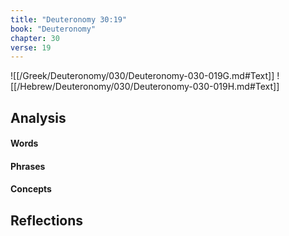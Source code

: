 ```yaml
---
title: "Deuteronomy 30:19"
book: "Deuteronomy"
chapter: 30
verse: 19
---
```

![[/Greek/Deuteronomy/030/Deuteronomy-030-019G.md#Text]]
![[/Hebrew/Deuteronomy/030/Deuteronomy-030-019H.md#Text]]

## Analysis

#### Words

#### Phrases

#### Concepts

## Reflections

